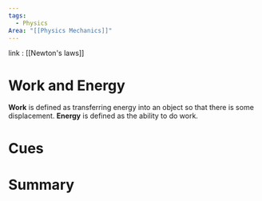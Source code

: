 ```yaml
---
tags:
  - Physics
Area: "[[Physics Mechanics]]"
---
```

link : [[Newton's laws]]
# Work and Energy
**Work** is defined as transferring energy into an object so that there is some displacement. **Energy** is defined as the ability to do work.

# Cues
# Summary
```

```